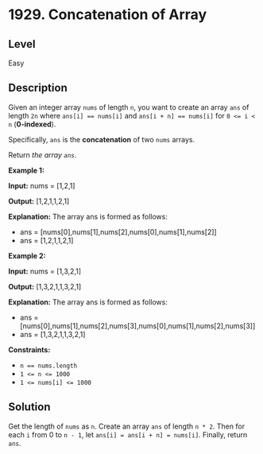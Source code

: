 # 1929. Concatenation of Array
## Level
Easy

## Description
Given an integer array `nums` of length `n`, you want to create an array `ans` of length `2n` where `ans[i] == nums[i]` and `ans[i + n] == nums[i]` for `0 <= i < n` (**0-indexed**).

Specifically, `ans` is the **concatenation** of two `nums` arrays.

Return *the array `ans`*.

**Example 1:**

**Input:** nums = [1,2,1]

**Output:** [1,2,1,1,2,1]

**Explanation:** The array ans is formed as follows:
- ans = [nums[0],nums[1],nums[2],nums[0],nums[1],nums[2]]
- ans = [1,2,1,1,2,1]

**Example 2:**

**Input:** nums = [1,3,2,1]

**Output:** [1,3,2,1,1,3,2,1]

**Explanation:** The array ans is formed as follows:
- ans = [nums[0],nums[1],nums[2],nums[3],nums[0],nums[1],nums[2],nums[3]]
- ans = [1,3,2,1,1,3,2,1]

**Constraints:**

* `n == nums.length`
* `1 <= n <= 1000`
* `1 <= nums[i] <= 1000`

## Solution
Get the length of `nums` as `n`. Create an array `ans` of length `n * 2`. Then for each `i` from 0 to `n - 1`, let `ans[i] = ans[i + n] = nums[i]`. Finally, return `ans`.
